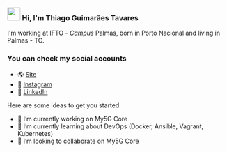 ### <img src="https://media.giphy.com/media/hvRJCLFzcasrR4ia7z/giphy.gif" width="30px"> Hi, I'm Thiago Guimarães Tavares

I'm working at IFTO - *Campus* Palmas, born in Porto Nacional and living in Palmas - TO.

### You can check my social accounts

- 🌎 [Site](https://thiagogmta.netlify.app/)
- 📸 [Instagram](https://www.instagram.com/thiagogmta/)
- 💼 [LinkedIn](https://www.linkedin.com/in/thiago-guimar%C3%A3es-tavares-753baa87/)

Here are some ideas to get you started:

- 🔭 I’m currently working on My5G Core
- 🌱 I’m currently learning about DevOps (Docker, Ansible, Vagrant, Kubernetes)
- 👯 I’m looking to collaborate on My5G Core


